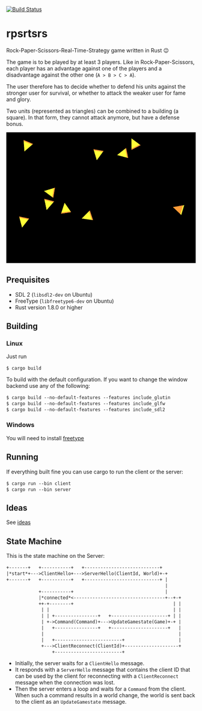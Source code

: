 [![Build Status](https://travis-ci.org/coredump-ch/rpsrtsrs.svg?branch=master)](https://travis-ci.org/coredump-ch/rpsrtsrs)

# rpsrtsrs

Rock-Paper-Scissors-Real-Time-Strategy game written in Rust :wink:

The game is to be played by at least 3 players. Like in Rock-Paper-Scissors,
each player has an advantage against one of the players and a disadvantage
against the other one (`A > B > C > A`).

The user therefore has to decide whether to defend his units against the
stronger user for survival, or whether to attack the weaker user for fame and
glory.

Two units (represented as triangles) can be combined to a building (a square).
In that form, they cannot attack anymore, but have a defense bonus.

![screenshot](docs/images/game-board-initial.png)

## Prequisites

 * SDL 2 (`libsdl2-dev` on Ubuntu)
 * FreeType (`libfreetype6-dev` on Ubuntu)
 * Rust version 1.8.0 or higher

## Building

### Linux

Just run

    $ cargo build

To build with the default configuration. If you want to change the window
backend use any of the following:

    $ cargo build --no-default-features --features include_glutin
    $ cargo build --no-default-features --features include_glfw
    $ cargo build --no-default-features --features include_sdl2

### Windows

You will need to install [freetype](https://github.com/PistonDevelopers/freetype-sys#for-windows-users)

## Running

If everything built fine you can use cargo to run the client or the server:

    $ cargo run --bin client
    $ cargo run --bin server

## Ideas

See [ideas](ideas.md)

## State Machine

This is the state machine on the Server:

    +-------+   +-----------+   +----------------------------+
    |*start*+--->ClientHello+--->ServerHello(ClientId, World)+-+
    +-------+   +-----------+   +----------------------------+ |
                                                               |
                +-----------+                                  |
                |*connected*<----------------------------------+--+-+
                ++-+--------+                                     | |
                 | |                                              | |
                 | | +----------------+   +---------------------+ | |
                 | +->Command(Command)+--->UpdateGamestate(Game)+-+ |
                 |   +----------------+   +---------------------+   |
                 |                                                  |
                 |   +-------------------------+                    |
                 +--->ClientReconnect(ClientId)+--------------------+
                     +-------------------------+

- Initially, the server waits for a `ClientHello` message.
- It responds with a `ServerHello` message that contains the client ID that can
  be used by the client for reconnecting with a `ClientReconnect` message when
  the connection was lost.
- Then the server enters a loop and waits for a `Command` from the client. When
  such a command results in a world change, the world is sent back to the client
  as an `UpdateGamestate` message.
